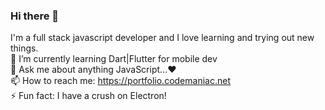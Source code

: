 ### Hi there 👋

I'm a full stack javascript developer and I love learning and trying out new things. <br />
🌱 I’m currently learning Dart|Flutter for mobile dev <br />
💬 Ask me about anything JavaScript...❤ <br />
📫 How to reach me: https://portfolio.codemaniac.net <br />
⚡ Fun fact: I have a crush on Electron! 
<!--
**mickela/mickela** is a ✨ _special_ ✨ repository because its `README.md` (this file) appears on your GitHub profile.

Here are some ideas to get you started:

- 🔭 I’m currently working on ...
- 🌱 I’m currently learning ...
- 👯 I’m looking to collaborate on ...
- 🤔 I’m looking for help with ...
- 💬 Ask me about ...
- 📫 How to reach me: ...
- 😄 Pronouns: ...
- ⚡ Fun fact: ...
-->
